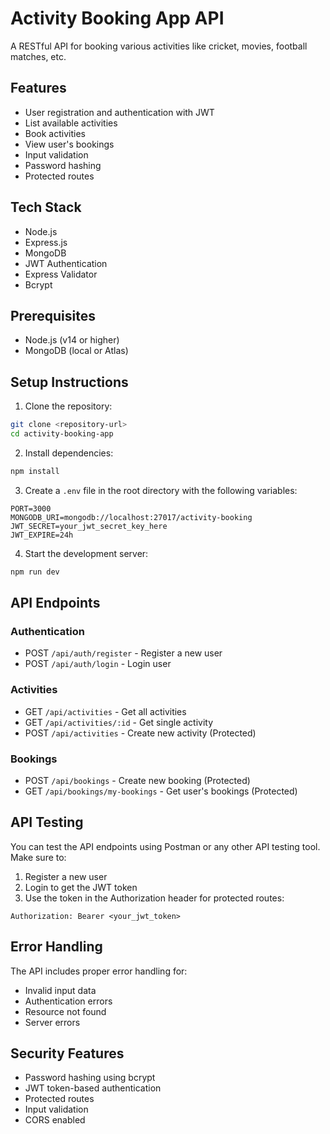 # Activity Booking App API

A RESTful API for booking various activities like cricket, movies, football matches, etc.

## Features

- User registration and authentication with JWT
- List available activities
- Book activities
- View user's bookings
- Input validation
- Password hashing
- Protected routes

## Tech Stack

- Node.js
- Express.js
- MongoDB
- JWT Authentication
- Express Validator
- Bcrypt

## Prerequisites

- Node.js (v14 or higher)
- MongoDB (local or Atlas)

## Setup Instructions

1. Clone the repository:
```bash
git clone <repository-url>
cd activity-booking-app
```

2. Install dependencies:
```bash
npm install
```

3. Create a `.env` file in the root directory with the following variables:
```
PORT=3000
MONGODB_URI=mongodb://localhost:27017/activity-booking
JWT_SECRET=your_jwt_secret_key_here
JWT_EXPIRE=24h
```

4. Start the development server:
```bash
npm run dev
```

## API Endpoints

### Authentication
- POST `/api/auth/register` - Register a new user
- POST `/api/auth/login` - Login user

### Activities
- GET `/api/activities` - Get all activities
- GET `/api/activities/:id` - Get single activity
- POST `/api/activities` - Create new activity (Protected)

### Bookings
- POST `/api/bookings` - Create new booking (Protected)
- GET `/api/bookings/my-bookings` - Get user's bookings (Protected)

## API Testing

You can test the API endpoints using Postman or any other API testing tool. Make sure to:

1. Register a new user
2. Login to get the JWT token
3. Use the token in the Authorization header for protected routes:
```
Authorization: Bearer <your_jwt_token>
```

## Error Handling

The API includes proper error handling for:
- Invalid input data
- Authentication errors
- Resource not found
- Server errors

## Security Features

- Password hashing using bcrypt
- JWT token-based authentication
- Protected routes
- Input validation
- CORS enabled 
